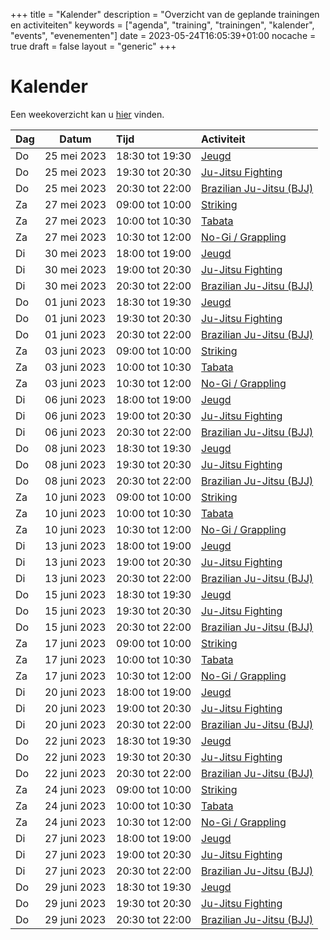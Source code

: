 +++
title = "Kalender"
description = "Overzicht van de geplande trainingen en activiteiten"
keywords = ["agenda", "training", "trainingen", "kalender", "events", "evenementen"]
date = 2023-05-24T16:05:39+01:00
nocache = true
draft = false
layout = "generic"
+++

# Kalender

Een weekoverzicht kan u [hier](/trainingen) vinden.
    
| Dag | Datum        | Tijd            | Activiteit                                                            |
|-----|--------------|:----------------|:----------------------------------------------------------------------|
| Do  | 25 mei 2023  | 18:30 tot 19:30 | [Jeugd](/jeugd)                                                       |
| Do  | 25 mei 2023  | 19:30 tot 20:30 | [Ju-Jitsu Fighting](/fighting)                                        |
| Do  | 25 mei 2023  | 20:30 tot 22:00 | [Brazilian Ju-Jitsu (BJJ)](/bjj)                                      |
| Za  | 27 mei 2023  | 09:00 tot 10:00 | [Striking](/striking)                                                 |
| Za  | 27 mei 2023  | 10:00 tot 10:30 | [Tabata](/tabata)                                                     |
| Za  | 27 mei 2023  | 10:30 tot 12:00 | [No-Gi / Grappling](/grappling)                                       |
| Di  | 30 mei 2023  | 18:00 tot 19:00 | [Jeugd](/jeugd)                                                       |
| Di  | 30 mei 2023  | 19:00 tot 20:30 | [Ju-Jitsu Fighting](/fighting)                                        |
| Di  | 30 mei 2023  | 20:30 tot 22:00 | [Brazilian Ju-Jitsu (BJJ)](/bjj)                                      |
| Do  | 01 juni 2023 | 18:30 tot 19:30 | [Jeugd](/jeugd)                                                       |
| Do  | 01 juni 2023 | 19:30 tot 20:30 | [Ju-Jitsu Fighting](/fighting)                                        |
| Do  | 01 juni 2023 | 20:30 tot 22:00 | [Brazilian Ju-Jitsu (BJJ)](/bjj)                                      |
| Za  | 03 juni 2023 | 09:00 tot 10:00 | [Striking](/striking)                                                 |
| Za  | 03 juni 2023 | 10:00 tot 10:30 | [Tabata](/tabata)                                                     |
| Za  | 03 juni 2023 | 10:30 tot 12:00 | [No-Gi / Grappling](/grappling)                                       |
| Di  | 06 juni 2023 | 18:00 tot 19:00 | [Jeugd](/jeugd)                                                       |
| Di  | 06 juni 2023 | 19:00 tot 20:30 | [Ju-Jitsu Fighting](/fighting)                                        |
| Di  | 06 juni 2023 | 20:30 tot 22:00 | [Brazilian Ju-Jitsu (BJJ)](/bjj)                                      |
| Do  | 08 juni 2023 | 18:30 tot 19:30 | [Jeugd](/jeugd)                                                       |
| Do  | 08 juni 2023 | 19:30 tot 20:30 | [Ju-Jitsu Fighting](/fighting)                                        |
| Do  | 08 juni 2023 | 20:30 tot 22:00 | [Brazilian Ju-Jitsu (BJJ)](/bjj)                                      |
| Za  | 10 juni 2023 | 09:00 tot 10:00 | [Striking](/striking)                                                 |
| Za  | 10 juni 2023 | 10:00 tot 10:30 | [Tabata](/tabata)                                                     |
| Za  | 10 juni 2023 | 10:30 tot 12:00 | [No-Gi / Grappling](/grappling)                                       |
| Di  | 13 juni 2023 | 18:00 tot 19:00 | [Jeugd](/jeugd)                                                       |
| Di  | 13 juni 2023 | 19:00 tot 20:30 | [Ju-Jitsu Fighting](/fighting)                                        |
| Di  | 13 juni 2023 | 20:30 tot 22:00 | [Brazilian Ju-Jitsu (BJJ)](/bjj)                                      |
| Do  | 15 juni 2023 | 18:30 tot 19:30 | [Jeugd](/jeugd)                                                       |
| Do  | 15 juni 2023 | 19:30 tot 20:30 | [Ju-Jitsu Fighting](/fighting)                                        |
| Do  | 15 juni 2023 | 20:30 tot 22:00 | [Brazilian Ju-Jitsu (BJJ)](/bjj)                                      |
| Za  | 17 juni 2023 | 09:00 tot 10:00 | [Striking](/striking)                                                 |
| Za  | 17 juni 2023 | 10:00 tot 10:30 | [Tabata](/tabata)                                                     |
| Za  | 17 juni 2023 | 10:30 tot 12:00 | [No-Gi / Grappling](/grappling)                                       |
| Di  | 20 juni 2023 | 18:00 tot 19:00 | [Jeugd](/jeugd)                                                       |
| Di  | 20 juni 2023 | 19:00 tot 20:30 | [Ju-Jitsu Fighting](/fighting)                                        |
| Di  | 20 juni 2023 | 20:30 tot 22:00 | [Brazilian Ju-Jitsu (BJJ)](/bjj)                                      |
| Do  | 22 juni 2023 | 18:30 tot 19:30 | [Jeugd](/jeugd)                                                       |
| Do  | 22 juni 2023 | 19:30 tot 20:30 | [Ju-Jitsu Fighting](/fighting)                                        |
| Do  | 22 juni 2023 | 20:30 tot 22:00 | [Brazilian Ju-Jitsu (BJJ)](/bjj)                                      |
| Za  | 24 juni 2023 | 09:00 tot 10:00 | [Striking](/striking)                                                 |
| Za  | 24 juni 2023 | 10:00 tot 10:30 | [Tabata](/tabata)                                                     |
| Za  | 24 juni 2023 | 10:30 tot 12:00 | [No-Gi / Grappling](/grappling)                                       |
| Di  | 27 juni 2023 | 18:00 tot 19:00 | [Jeugd](/jeugd)                                                       |
| Di  | 27 juni 2023 | 19:00 tot 20:30 | [Ju-Jitsu Fighting](/fighting)                                        |
| Di  | 27 juni 2023 | 20:30 tot 22:00 | [Brazilian Ju-Jitsu (BJJ)](/bjj)                                      |
| Do  | 29 juni 2023 | 18:30 tot 19:30 | [Jeugd](/jeugd)                                                       |
| Do  | 29 juni 2023 | 19:30 tot 20:30 | [Ju-Jitsu Fighting](/fighting)                                        |
| Do  | 29 juni 2023 | 20:30 tot 22:00 | [Brazilian Ju-Jitsu (BJJ)](/bjj)                                      |
